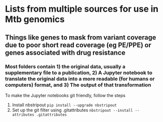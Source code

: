 # Lists from multiple sources for use in Mtb genomics

## Things like genes to mask from variant coverage due to poor short read coverage (eg PE/PPE) or genes associated with drug resistance

### Most folders contain 1) the original data, usually a supplementary file to a publication, 2) A Jupyter notebook to translate the original data into a more readable (for humans or computers) format, and 3) The output of that transformation

To make the Jupyter notebooks git friendly, follow the steps
1) Install nbstripout
`pip install --upgrade nbstripout`
2) Set up the git filter using .gitattributes
`nbstripout --install --attributes .gitattributes`

